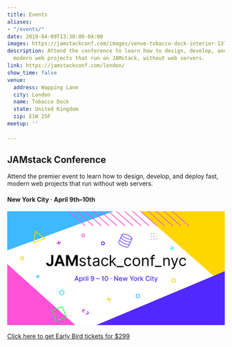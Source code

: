 ```yaml
---
title: Events
aliases:
- "/events/"
date: 2019-04-09T13:30:00-04:00
images: https://jamstackconf.com/images/venue-tobacco-dock-interior-1374.jpg
description: Attend the conference to learn how to design, develop, and deploy fast,
  modern web projects that run on JAMstack, without web servers.
link: https://jamstackconf.com/london/
show_time: false
venue:
  address: Wapping Lane
  city: London
  name: Tobacco Dock
  state: United Kingdom
  zip: E1W 2SF
meetup: ''

---
```

## JAMstack Conference

Attend the premier event to learn how to design, develop, and deploy fast, modern web projects that run without web servers.

#### New York City · April 9th–10th

[![](/uploads/jamstack-conf_sm.jpg)](https://jamstackconf.com/nyc/)

[Click here to get Early Bird tickets for $299](https://ti.to/netlify/jamstackconf-new-york-2019)